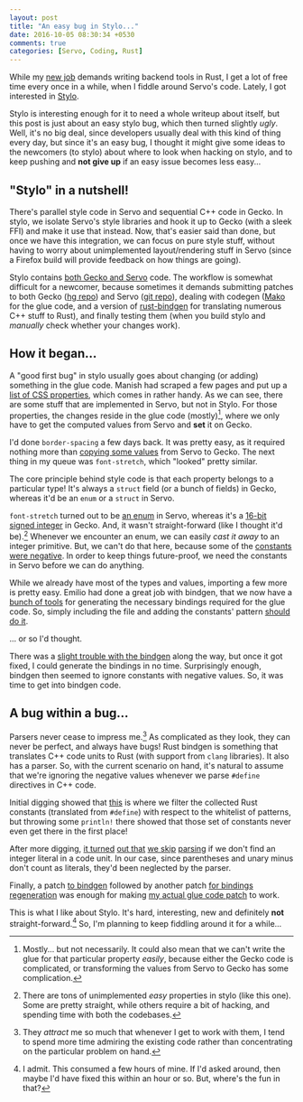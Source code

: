 ```yaml
---
layout: post
title: "An easy bug in Stylo..."
date: 2016-10-05 08:30:34 +0530
comments: true
categories: [Servo, Coding, Rust]
---
```


While my [new job]({{site.url}}/2016/07/12/new-job-new-field/) demands writing backend tools in Rust, I get a lot of free time every once in a while, when I fiddle around Servo's code. Lately, I got interested in [Stylo](https://wiki.mozilla.org/Stylo).

Stylo is interesting enough for it to need a whole writeup about itself, but this post is just about an easy stylo bug, which then turned slightly *ugly*. Well, it's no big deal, since developers usually deal with this kind of thing every day, but since it's an easy bug, I thought it might give some ideas to the newcomers (to stylo) about where to look when hacking on stylo, and to keep pushing and **not give up** if an easy issue becomes less easy...

<!-- more -->

## "Stylo" in a nutshell!

There's parallel style code in Servo and sequential C++ code in Gecko. In stylo, we isolate Servo's style libraries and hook it up to Gecko (with a sleek FFI) and make it use that instead. Now, that's easier said than done, but once we have this integration, we can focus on pure style stuff, without having to worry about unimplemented layout/rendering stuff in Servo (since a Firefox build will provide feedback on how things are going).

Stylo contains [both Gecko and Servo](https://hg.mozilla.org/incubator/stylo) code. The workflow is somewhat difficult for a newcomer, because sometimes it demands submitting patches to both Gecko ([hg repo](https://hg.mozilla.org/mozilla-central)) and Servo ([git repo](http://github.com/servo/servo/)), dealing with codegen ([Mako](http://www.makotemplates.org/) for the glue code, and a version of [rust-bindgen](https://github.com/servo/rust-bindgen) for translating numerous C++ stuff to Rust), and finally testing them (when you build stylo and *manually* check whether your changes work).

## How it began...

A "good first bug" in stylo usually goes about changing (or adding) something in the glue code. Manish had scraped a few pages and put up a [list of CSS properties](https://manishearth.github.io/css-properties-list/), which comes in rather handy. As we can see, there are some stuff that are implemented in Servo, but not in Stylo. For those properties, the changes reside in the glue code (mostly)[^1], where we only have to get the computed values from Servo and **set** it on Gecko.

I'd done `border-spacing` a few days back. It was pretty easy, as it required nothing more than [copying some values](https://github.com/servo/servo/pull/13450/files) from Servo to Gecko. The next thing in my queue was `font-stretch`, which "looked" pretty similar.

The core principle behind style code is that each property belongs to a particular type! It's always a `struct` field (or a bunch of fields) in Gecko, whereas it'd be an `enum` or a `struct` in Servo.

`font-stretch` turned out to be [an enum](http://doc.servo.org/style/properties/longhands/font_stretch/computed_value/enum.T.html) in Servo, whereas it's a [16-bit signed integer](https://dxr.mozilla.org/mozilla-central/rev/ea104eeb14cc54da9a06c3766da63f73117723a0/gfx/src/nsFont.h#78) in Gecko. And, it wasn't straight-forward (like I thought it'd be).[^2] Whenever we encounter an enum, we can easily *cast it away* to an integer primitive. But, we can't do that here, because some of the [constants were negative](https://dxr.mozilla.org/mozilla-central/rev/ea104eeb14cc54da9a06c3766da63f73117723a0/gfx/thebes/gfxFontConstants.h#24-27). In order to keep things future-proof, we need the constants in Servo before we can do anything.

While we already have most of the types and values, importing a few more is pretty easy. Emilio had done a great job with bindgen, that we now have a [bunch of tools](https://github.com/servo/servo/tree/7914f14caabaa557c9f88130443ab77162c7072b/components/style/binding_tools) for generating the necessary bindings required for the glue code. So, simply including the file and adding the constants' pattern [should do it](https://dxr.mozilla.org/servo/rev/1a28907a8f3792b92cfbba9505d345c5ae796535/components/style/binding_tools/regen.py#51,77).

... or so I'd thought.

There was a [slight trouble with the bindgen](https://github.com/servo/servo/issues/13540) along the way, but once it got fixed, I could generate the bindings in no time. Surprisingly enough, bindgen then seemed to ignore constants with negative values. So, it was time to get into bindgen code.

## A bug within a bug...

Parsers never cease to impress me.[^3] As complicated as they look, they can never be perfect, and always have bugs! Rust bindgen is something that translates C++ code units to Rust (with support from `clang` libraries). It also has a parser. So, with the current scenario on hand, it's natural to assume that we're ignoring the negative values whenever we parse `#define` directives in C++ code.

Initial digging showed that [this](https://github.com/servo/rust-bindgen/blob/cfdf15f5d04d4fbca3e7fcb46a1dd658ade973cd/src/codegen/mod.rs#L1706) is where we filter the collected Rust constants (translated from `#define`) with respect to the whitelist of patterns, but throwing some `println!` there showed that those set of constants never even get there in the first place!

After more digging, [it turned](https://github.com/servo/rust-bindgen/blob/cfdf15f5d04d4fbca3e7fcb46a1dd658ade973cd/src/lib.rs#L333) [out that](https://github.com/servo/rust-bindgen/blob/cfdf15f5d04d4fbca3e7fcb46a1dd658ade973cd/src/ir/item.rs#L406) [we skip](https://github.com/servo/rust-bindgen/blob/cfdf15f5d04d4fbca3e7fcb46a1dd658ade973cd/src/ir/var.rs#L67) [parsing](https://github.com/servo/rust-bindgen/blob/cfdf15f5d04d4fbca3e7fcb46a1dd658ade973cd/src/ir/var.rs#L149) if we don't find an integer literal in a code unit. In our case, since parentheses and unary minus don't count as literals, they'd been neglected by the parser.

Finally, a patch [to bindgen](https://github.com/servo/rust-bindgen/pull/74) followed by another patch [for bindings regeneration](https://github.com/servo/servo/pull/13566) was enough for making [my actual glue code patch](https://github.com/servo/servo/pull/13570) to work.

This is what I like about Stylo. It's hard, interesting, new and definitely **not** straight-forward.[^4] So, I'm planning to keep fiddling around it for a while...

[^1]: Mostly... but not necessarily. It could also mean that we can't write the glue for that particular property *easily*, because either the Gecko code is complicated, or transforming the values from Servo to Gecko has some complication.

[^2]: There are tons of unimplemented *easy* properties in stylo (like this one). Some are pretty straight, while others require a bit of hacking, and spending time with both the codebases.

[^3]: They *attract* me so much that whenever I get to work with them, I tend to spend more time admiring the existing code rather than concentrating on the particular problem on hand.

[^4]: I admit. This consumed a few hours of mine. If I'd asked around, then maybe I'd have fixed this within an hour or so. But, where's the fun in that?
